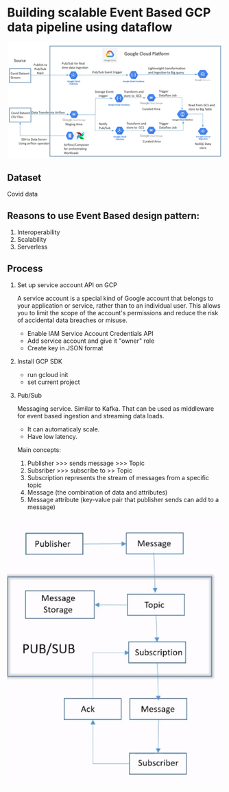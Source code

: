 # Building scalable Event Based GCP data pipeline using dataflow


![architecure](img/architecture.png)


## Dataset

Covid data


## Reasons to use Event Based design pattern:

1. Interoperability
2. Scalability
3. Serverless

## Process

1. Set up service account API on GCP

    A service account is a special kind of Google account that belongs to your application or service, rather than to an individual user. This allows you to limit the scope of the account's permissions and reduce the risk of accidental data breaches or misuse.

    - Enable IAM Service Account Credentials API
    - Add service account and give it "owner" role
    - Create key in JSON format

2. Install GCP SDK
    - run gcloud init
    - set current project

3. Pub/Sub

    Messaging service. Similar to Kafka. That can be used as middleware for event based ingestion and streaming data loads.
    - It can automaticaly scale.
    - Have low latency.

    Main concepts:
    1. Publisher >>> sends message >>> Topic 
    2. Subsriber >>> subscribe to >> Topic
    3. Subscription represents the stream of messages from a specific topic 
    4. Message (the combination of data and attributes)
    5. Message attribute (key-value pair that publisher sends can add to a message)

![pub/sub](img/pubsub.png)

